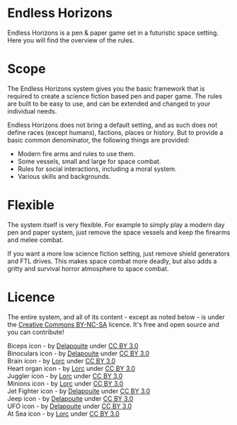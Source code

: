 # Endless Horizons

Endless Horizons is a pen & paper game set in a futuristic space setting. Here
you will find the overview of the rules.

# Scope

The Endless Horizons system gives you the basic framework that is required to
create a science fiction based pen and paper game. The rules are built to be
easy to use, and can be extended and changed to your individual needs.

Endless Horizons does not bring a default setting, and as such does not define
races (except humans), factions, places or history. But to provide a basic
common denominator, the following things are provided:

- Modern fire arms and rules to use them.
- Some vessels, small and large for space combat.
- Rules for social interactions, including a moral system.
- Various skills and backgrounds.

# Flexible

The system itself is very flexible. For example to simply play a modern day
pen and paper system, just remove the space vessels and keep the firearms and
melee combat.

If you want a more low science fiction setting, just remove shield
generators and FTL drives. This makes space combat more deadly, but also adds
a gritty and survival horror atmosphere to space combat.

# Licence

The entire system, and all of its content - except as noted below - is under the
[Creative Commons BY-NC-SA](http://creativecommons.org/licenses/by-nc-sa/4.0/)
licence. It's free and open source and you can contribute!

Biceps icon - <span>by <a href="http://delapouite.com" rel="author">Delapouite</a> under <a href="http://creativecommons.org/licenses/by/3.0/" rel="license">CC BY 3.0</a></span><br>
Binoculars icon - <span class="author">by <a href="http://delapouite.com" rel="author">Delapouite</a> under <a href="http://creativecommons.org/licenses/by/3.0/" rel="license">CC BY 3.0</a></span><br>
Brain icon - <span class="author">by <a href="http://lorcblog.blogspot.com" rel="author">Lorc</a> under <a href="http://creativecommons.org/licenses/by/3.0/" rel="license">CC BY 3.0</a></span><br>
Heart organ icon - <span class="author">by <a href="http://lorcblog.blogspot.com" rel="author">Lorc</a> under <a href="http://creativecommons.org/licenses/by/3.0/" rel="license">CC BY 3.0</a></span><br>
Juggler icon - <span class="author">by <a href="http://lorcblog.blogspot.com" rel="author">Lorc</a> under <a href="http://creativecommons.org/licenses/by/3.0/" rel="license">CC BY 3.0</a></span><br>
Minions icon - <span class="author">by <a href="http://lorcblog.blogspot.com" rel="author">Lorc</a> under <a href="http://creativecommons.org/licenses/by/3.0/" rel="license">CC BY 3.0</a></span><br>
Jet Fighter icon - <span>by <a href="http://delapouite.com" rel="author">Delapouite</a> under <a href="http://creativecommons.org/licenses/by/3.0/" rel="license">CC BY 3.0</a></span><br>
Jeep icon - <span>by <a href="http://delapouite.com" rel="author">Delapouite</a> under <a href="http://creativecommons.org/licenses/by/3.0/" rel="license">CC BY 3.0</a></span><br>
UFO icon - <span>by <a href="http://delapouite.com" rel="author">Delapouite</a> under <a href="http://creativecommons.org/licenses/by/3.0/" rel="license">CC BY 3.0</a></span><br>
At Sea icon - <span class="author">by <a href="http://lorcblog.blogspot.com" rel="author">Lorc</a> under <a href="http://creativecommons.org/licenses/by/3.0/" rel="license">CC BY 3.0</a></span><br> 
